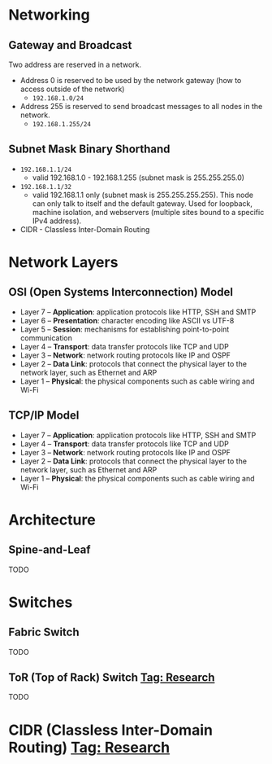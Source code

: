 # Networking

## Gateway and Broadcast

Two address are reserved in a network.

- Address 0 is reserved to be used by the network gateway (how to access outside of the network)
    - `192.168.1.0/24`
- Address 255 is reserved to send broadcast messages to all nodes in the network.
    - `192.168.1.255/24`

## Subnet Mask Binary Shorthand

- `192.168.1.1/24`
    - valid 192.168.1.0 - 192.168.1.255 (subnet mask is 255.255.255.0)
- `192.168.1.1/32`
    - valid 192.168.1.1 only (subnet mask is 255.255.255.255). This node can only talk to itself and the default gateway. Used for loopback, machine isolation, and webservers (multiple sites bound to a specific IPv4 address).
- CIDR - Classless Inter-Domain Routing

# Network Layers

## OSI (Open Systems Interconnection) Model

- Layer 7 – **Application**: application protocols like HTTP, SSH and SMTP
- Layer 6 – **Presentation**: character encoding like ASCII vs UTF-8
- Layer 5 – **Session**: mechanisms for establishing point-to-point communication
- Layer 4 – **Transport**: data transfer protocols like TCP and UDP
- Layer 3 – **Network**: network routing protocols like IP and OSPF
- Layer 2 – **Data Link**: protocols that connect the physical layer to the network layer, such as Ethernet and ARP
- Layer 1 – **Physical**: the physical components such as cable wiring and Wi-Fi

## TCP/IP Model

- Layer 7 – **Application**: application protocols like HTTP, SSH and SMTP
- Layer 4 – **Transport**: data transfer protocols like TCP and UDP
- Layer 3 – **Network**: network routing protocols like IP and OSPF
- Layer 2 – **Data Link**: protocols that connect the physical layer to the network layer, such as Ethernet and ARP
- Layer 1 – **Physical**: the physical components such as cable wiring and Wi-Fi

# Architecture

## Spine-and-Leaf

TODO

# Switches

## Fabric Switch

TODO

## ToR (Top of Rack) Switch [Tag: Research](https://www.notion.so/Tag-Research-97966e97f68a42a7a46bae928c2455c6)

TODO

# CIDR (Classless Inter-Domain Routing) [Tag: Research](https://www.notion.so/Tag-Research-97966e97f68a42a7a46bae928c2455c6)